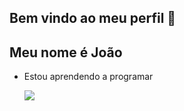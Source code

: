 ## Bem vindo ao meu perfil 🖤


## Meu nome é João

- Estou aprendendo a programar

  ![](https://media.tenor.com/0lpLxamATjwAAAAM/akatsuki-spongebob.gif)
